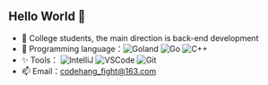 ## Hello World 👋
- 🧐 College students, the main direction is back-end development
- 🚀 Programming language：![Goland](https://img.shields.io/badge/Java-ED8B00.svg?logo=java&logoColor=white) ![Go](https://img.shields.io/badge/Go-00ADD8.svg?logo=go&logoColor=white) ![C++](https://img.shields.io/badge/C++-00599C.svg?logo=c%2B%2B&logoColor=white)
- ✨ Tools： ![IntelliJ](https://img.shields.io/badge/IntelliJIDEA-black?logo=intellij-idea&logoColor=white) ![VSCode](https://img.shields.io/badge/VSCode-007ACC?logo=visual-studio-code&logoColor=white) ![Git](https://img.shields.io/badge/Git-black?logo=git)
- 📫 Email：codehang_fight@163.com
